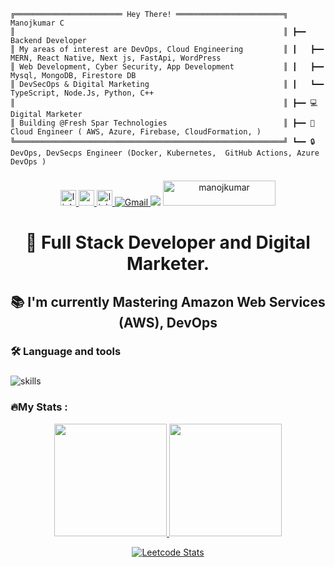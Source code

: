 ```plaintext
╔════════════════════════ Hey There! ════════════════════════╗  Manojkumar C
║                                                            ║ ┣━━ Backend Developer
║ My areas of interest are DevOps, Cloud Engineering         ║ ┃   ┣━━ MERN, React Native, Next js, FastApi, WordPress
║ Web Development, Cyber Security, App Development           ║ ┃   ┣━━ Mysql, MongoDB, Firestore DB
║ DevSecOps & Digital Marketing                              ║ ┃   ┗━━ TypeScript, Node.Js, Python, C++
║                                                            ║ ┣━━ 💻 Digital Marketer 
║ Building @Fresh Spar Technologies                          ║ ┣━━ 🤖 Cloud Engineer ( AWS, Azure, Firebase, CloudFormation, )
╚════════════════════════════════════════════════════════════╝ ┗━━ 🔒 DevOps, DevSecps Engineer (Docker, Kubernetes,  GitHub Actions, Azure DevOps )
```

<!-- 
<div align="center">
  <img height="150" src="https://camo.githubusercontent.com/62da68eb62b1e5f175f7d1f0191dd89a653d7908feb22d37d4a0ab07365d6791/68747470733a2f2f6d656469612e67697068792e636f6d2f6d656469612f4d3967624264396e6244724f5475314d71782f67697068792e676966"  />

  <img alt="Manojkumar's GitHub | Dependencies" src="https://stats.quine.sh/Manoj-kumar-C/dependencies?theme=dark" />
</div> -->

###

<div align="center">
  <a href="https://www.linkedin.com/in/manojkumar--c/" target="_blank">
    <img src="https://img.shields.io/static/v1?message=LinkedIn&logo=linkedin&label=&color=0077B5&logoColor=white&labelColor=&style=for-the-badge" height="25" alt="linkedin logo"  />
  </a>
  <a href="https://www.youtube.com/@Manojkumar_C" target="_blank">
    <img src="https://img.shields.io/static/v1?message=Youtube&logo=youtube&label=&color=FF0000&logoColor=white&labelColor=&style=for-the-badge" height="25" alt="youtube logo"  />
  </a>
  <a href="https://linktr.ee/Manojkumar_C" target="_blank">
    <img src="https://img.shields.io/static/v1?message=Linktree&logo=linktree&label=&color=1de9b6&logoColor=white&labelColor=&style=for-the-badge" height="25" alt="linktree logo"  />
  </a>
   <a href="mailto:contact.manojchandran@gmail.com" target="_blank">
     <img alt="Gmail" src="https://img.shields.io/badge/Gmail-D14836?style=for-the-badge&logo=gmail&logoColor=white">
   </a>
  <img src="https://profile-counter.glitch.me/Manoj-kumar-C/count.svg?"  />
  
  <a href="https://www.buymeacoffee.com/manojkumar_c"> 
  <img  src="https://cdn.buymeacoffee.com/buttons/v2/default-yellow.png" height="40" width="180" alt="manojkumar" />
  </a>
</div>

###

###
<h1 align="center">👋 Full Stack Developer and Digital Marketer.</h1>

## <p align="center">📚 I'm currently Mastering Amazon Web Services (AWS), DevOps</p>

<h3 align="left">🛠 Language and tools</h3>

###

<div style="display: flex; flex-wrap: wrap; gap: 12px; align-items: center;">
<img src="https://skillicons.dev/icons?i=firebase,aws,azure,docker,kubernetes,bootstrap,tailwind,js,ts,react,jest,git,github,githubactions,gitlab,py,nodejs,mysql,sqlite,mongodb,nextjs,angular,express,wordpress,sass,gulp,redux,fastapi,postman,vite,jenkins,prometheus,grafana,ansible,linux,vercel,sequelize,nginx,androidstudio,bash,terraform,markdown" alt="skills" />
</div>


<h3 align="left">🔥My Stats :</h3>

<!--
<div align="center">
  <img src="https://streak-stats.demolab.com?user=Manoj-kumar-C&locale=en&mode=daily&theme=dark&hide_border=false&border_radius=5&order=3" height="220" alt="streak graph"  />
  
</div>
-->


<p align="center">
<a href="https://github.com/Manoj-kumar-C">
  <img height="180em" src="https://github-readme-stats-eight-theta.vercel.app/api?username=Manoj-kumar-C&show_icons=true&theme=radical&include_all_commits=true&count_private=true"/>
  <img height="180em" src="https://github-readme-stats-eight-theta.vercel.app/api/top-langs/?username=Manoj-kumar-C&layout=compact&langs_count=8&theme=radical"/>
</a>
</p>

<p align="center">
  <a href="https://leetcode.com/manojkuma-c">
    <img src="https://leetcard.jacoblin.cool/manojkumar-c?ext=contest&theme=dark" alt="Leetcode Stats" />
  </a>
</p>

<!--
<div align="center">
[![Leetcode Stats](https://leetcard.jacoblin.cool/manojkumar-c?ext=contest&theme=dark)](https://leetcode.com/manojkuma-c)
  <img alt="Manojkumar's GitHub | Stats" src="https://stats.quine.sh/Manoj-kumar-C/github?theme=dark" />
  <img alt="Manojkumar's GitHub | Dependencies" src="https://stats.quine.sh/Manoj-kumar-C/dependencies?theme=dark" />
</div>
-->
